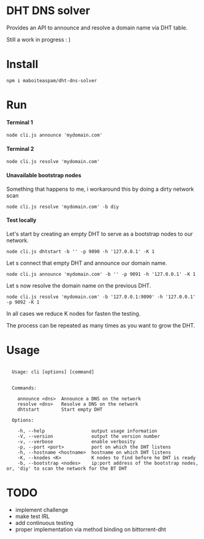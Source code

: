 # DHT DNS solver

Provides an API to announce and resolve a domain name via DHT table.

Still a work in progress : )

# Install

```
npm i maboiteaspam/dht-dns-solver
```

# Run

#### Terminal 1
```
node cli.js announce 'mydomain.com'
```

#### Terminal 2
```
node cli.js resolve 'mydomain.com'
```

#### Unavailable bootstrap nodes

Something that happens to me, i workaround this by doing a dirty network scan

```
node cli.js resolve 'mydomain.com' -b diy
```

#### Test locally

Let's start by creating an empty DHT to serve as a bootstrap nodes to our network.

```
node cli.js dhtstart -b '' -p 9090 -h '127.0.0.1' -K 1
```

Let s connect that empty DHT and announce our domain name.

```
node cli.js announce 'mydomain.com' -b '' -p 9091 -h '127.0.0.1' -K 1
```

Let s now resolve the domain name on the previous DHT.

```
node cli.js resolve 'mydomain.com' -b '127.0.0.1:9090' -h '127.0.0.1' -p 9092 -K 1
```

In all cases we reduce K nodes for fasten the testing.

The process can be repeated as many times as you want to grow the DHT.


# Usage

```

  Usage: cli [options] [command]


  Commands:

    announce <dns>  Announce a DNS on the network
    resolve <dns>   Resolve a DNS on the network
    dhtstart        Start empty DHT

  Options:

    -h, --help                 output usage information
    -V, --version              output the version number
    -v, --verbose              enable verbosity
    -p, --port <port>          port on which the DHT listens
    -h, --hostname <hostname>  hostname on which DHT listens
    -K, --knodes <K>           K nodes to find before he DHT is ready
    -b, --bootstrap <nodes>    ip:port address of the bootstrap nodes, or, 'diy' to scan the network for the BT DHT

```

# TODO

- implement challenge
- make test IRL
- add continuous testing
- proper implementation via method binding on bittorrent-dht